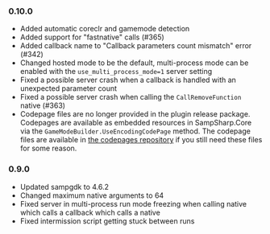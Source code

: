 ### 0.10.0
- Added automatic coreclr and gamemode detection
- Added support for "fastnative" calls (#365)
- Added callback name to "Callback parameters count mismatch" error (#342)
- Changed hosted mode to be the default, multi-process mode can be enabled with the `use_multi_process_mode=1` server setting
- Fixed a possible server crash when a callback is handled with an unexpected parameter count
- Fixed a possible server crash when calling the `CallRemoveFunction` native (#363)
- Codepage files are no longer provided in the plugin release package. Codepages are available as embedded resources in SampSharp.Core via the `GameModeBuilder.UseEncodingCodePage` method. The codepage files are available in [the codepages repository](https://github.com/SampSharp/codepages) if you still need these files for some reason.

### 0.9.0
- Updated sampgdk to 4.6.2
- Changed maximum native arguments to 64
- Fixed server in multi-process run mode freezing when calling native which calls a callback which calls a native
- Fixed intermission script getting stuck between runs
